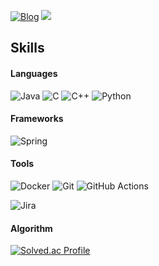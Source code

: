 
[![Blog](https://img.shields.io/badge/Blog-000000?style=flat-square&logo=Tistory&logoColor=white)](https://velog.io/@heiler/posts)
<img src="https://img.shields.io/badge/threepebbles@naver.com-EA4335?style=flat-square&logo=Android&logoColor=white"/>

## Skills
#### Languages
![Java](https://img.shields.io/badge/java-%23ED8B00.svg?style=flat-square&logo=openjdk&logoColor=white) ![C](https://img.shields.io/badge/c-%2300599C.svg?style=flat-square&logo=c&logoColor=white) ![C++](https://img.shields.io/badge/c++-%2300599C.svg?style=flat-square&logo=c%2B%2B&logoColor=white) ![Python](https://img.shields.io/badge/python-3670A0?style=flat-square&logo=python&logoColor=ffdd54)

#### Frameworks
![Spring](https://img.shields.io/badge/spring-%236DB33F.svg?style=flat-square&logo=spring&logoColor=white)

#### Tools
![Docker](https://img.shields.io/badge/docker-%230db7ed.svg?style=flat-square&logo=docker&logoColor=white) ![Git](https://img.shields.io/badge/git-%23F05033.svg?style=flat-square&logo=git&logoColor=white) ![GitHub Actions](https://img.shields.io/badge/github%20actions-%232671E5.svg?style=flat-square&logo=githubactions&logoColor=white)

![Jira](https://img.shields.io/badge/jira-%230A0FFF.svg?style=flat-square&logo=jira&logoColor=white)
<!-- https://github.com/Ileriayo/markdown-badges -->

#### Algorithm

[![Solved.ac Profile](http://mazassumnida.wtf/api/v2/generate_badge?boj=heiler)](https://solved.ac/heiler/)
